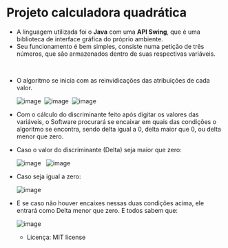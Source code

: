 # Projeto calculadora quadrática
- A linguagem utilizada foi o <strong>Java</strong> com uma <strong>API Swing</strong>, que é uma biblioteca de interface gráfica do próprio ambiente.
- Seu funcionamento é bem simples, consiste numa petição de três números, que são armazenados dentro de suas respectivas variáveis.
<br>

- O algoritmo se inicia com as reinvidicações das atribuições de cada valor.

  ![image](https://github.com/user-attachments/assets/d919b249-5270-4a79-8d62-e866134ba899) &nbsp;![image](https://github.com/user-attachments/assets/f0ae1f83-d3d6-4828-9629-15c5c8b50e1d) &nbsp;![image](https://github.com/user-attachments/assets/c7f3ec97-ce95-4f57-aecf-e1c704715df4)

- Com o cálculo do discriminante feito após digitar os valores das variáveis, o Software procurará se encaixar em quais das condições o algoritmo se encontra, sendo delta igual a 0, delta maior que 0, ou delta menor que zero.
- Caso o valor do discriminante (Delta) seja maior que zero:
  
  ![image](https://github.com/user-attachments/assets/51bf1611-186a-4d3f-8aee-db6bac728b15) &nbsp; ![image](https://github.com/user-attachments/assets/12e544d5-a294-4056-9cdf-3c8504d40612)

- Caso seja igual a zero:

  ![image](https://github.com/user-attachments/assets/ab4e3378-e021-477a-9e1a-1a42cfa24a51)


- E se caso não houver encaixes nessas duas condições acima, ele entrará como Delta menor que zero. E todos sabem que:

  ![image](https://github.com/user-attachments/assets/440d6a1a-87e0-44d7-96d9-3851e1209321)

  - Licença: MIT license
  






